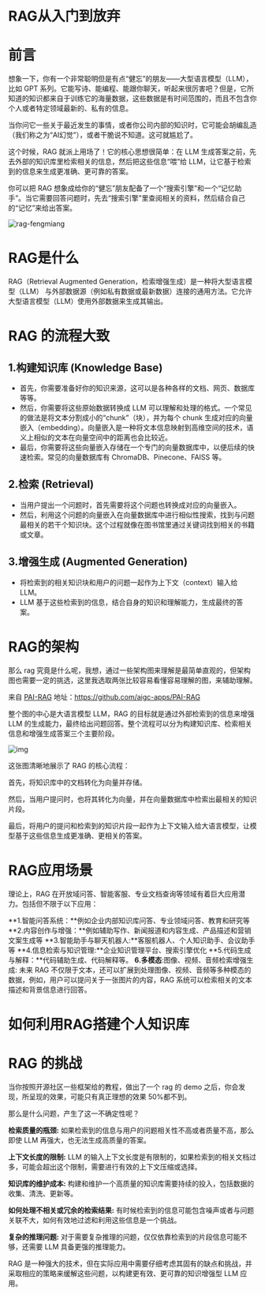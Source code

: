 # RAG从入门到放弃

# 前言

想象一下，你有一个非常聪明但是有点“健忘”的朋友——大型语言模型（LLM），比如 GPT 系列。它能写诗、能编程、能跟你聊天，听起来很厉害吧？但是，它所知道的知识都来自于训练它的海量数据，这些数据是有时间范围的，而且不包含你个人或者特定领域最新的、私有的信息。

当你问它一些关于最近发生的事情，或者你公司内部的知识时，它可能会胡编乱造（我们称之为“AI幻觉”），或者干脆说不知道。这可就尴尬了。

这个时候，RAG 就派上用场了！它的核心思想很简单：在 LLM 生成答案之前，先去外部的知识库里检索相关的信息，然后把这些信息“喂”给 LLM，让它基于检索到的信息来生成更准确、更可靠的答案。

你可以把 RAG 想象成给你的“健忘”朋友配备了一个“搜索引擎”和一个“记忆助手”。当它需要回答问题时，先去“搜索引擎”里查阅相关的资料，然后结合自己的“记忆”来给出答案。

![rag-fengmiang](https://imgoss.xgss.net/picgo/rag-fengmiang.png?aliyun)

# RAG是什么


RAG（Retrieval Augmented Generation，检索增强生成）是一种将大型语言模型（LLM） 与外部数据源（例如私有数据或最新数据）连接的通用方法。它允许大型语言模型（LLM）使用外部数据来生成其输出。

# RAG 的流程大致

## 1.构建知识库 (Knowledge Base)

- 首先，你需要准备好你的知识来源，这可以是各种各样的文档、网页、数据库等等。
- 然后，你需要将这些原始数据转换成 LLM 可以理解和处理的格式。一个常见的做法是将文本分割成小的“chunk”（块），并为每个 chunk 生成对应的向量嵌入（embedding）。向量嵌入是一种将文本信息映射到高维空间的技术，语义上相似的文本在向量空间中的距离也会比较近。
- 最后，你需要将这些向量嵌入存储在一个专门的向量数据库中，以便后续的快速检索。常见的向量数据库有 ChromaDB、Pinecone、FAISS 等。

## 2.检索 (Retrieval)

- 当用户提出一个问题时，首先需要将这个问题也转换成对应的向量嵌入。
- 然后，利用这个问题的向量嵌入在向量数据库中进行相似性搜索，找到与问题最相关的若干个知识块。这个过程就像在图书馆里通过关键词找到相关的书籍或文章。

## 3.增强生成 (Augmented Generation)

- 将检索到的相关知识块和用户的问题一起作为上下文（context）输入给 LLM。
- LLM 基于这些检索到的信息，结合自身的知识和理解能力，生成最终的答案。



# RAG的架构

那么 rag 究竟是什么呢，我想，通过一些架构图来理解是最简单直观的，但架构图也需要一定的挑选，这里我选取两张比较容易看懂容易理解的图，来辅助理解。

来自 [PAI-RAG](https://github.com/aigc-apps/PAI-RAG) 地址：https://github.com/aigc-apps/PAI-RAG

整个图的中心是大语言模型 LLM，RAG 的目标就是通过外部检索到的信息来增强 LLM 的生成能力，最终给出问题回答。整个流程可以分为构建知识库、检索相关信息和增强生成答案三个主要阶段。

![img](https://imgoss.xgss.net/picgo/1713093745798.png?aliyun)

这张图清晰地展示了 RAG 的核心流程：

首先，将知识库中的文档转化为向量并存储。

然后，当用户提问时，也将其转化为向量，并在向量数据库中检索出最相关的知识片段。

最后，将用户的提问和检索到的知识片段一起作为上下文输入给大语言模型，让模型基于这些信息生成更准确、更相关的答案。

# RAG应用场景


理论上，RAG 在开放域问答、智能客服、专业文档查询等领域有着巨大应用潜力。包括但不限于以下应用：

**1.智能问答系统：**例如企业内部知识库问答、专业领域问答、教育和研究等
**2.内容创作与增强：**例如辅助写作、新闻报道和内容生成、产品描述和营销文案生成等
**3.智能助手与聊天机器人:**客服机器人、个人知识助手、会议助手等
**4.信息检索与知识管理:**企业知识管理平台、搜索引擎优化
**5.代码生成与解释：**代码辅助生成、代码解释等。
**6.多模态**:图像、视频、音频检索增强生成: 未来 RAG 不仅限于文本，还可以扩展到处理图像、视频、音频等多种模态的数据，例如，用户可以提问关于一张图片的内容，RAG 系统可以检索相关的文本描述和背景信息进行回答。

# 如何利用RAG搭建个人知识库





# RAG 的挑战

当你按照开源社区一些框架给的教程，做出了一个 rag 的 demo 之后，你会发现，所呈现的效果，可能只有真正理想的效果 50%都不到。

那么是什么问题，产生了这一不确定性呢？

**检索质量的瓶颈:** 如果检索到的信息与用户的问题相关性不高或者质量不高，那么即使 LLM 再强大，也无法生成高质量的答案。

**上下文长度的限制:** LLM 的输入上下文长度是有限制的，如果检索到的相关文档过多，可能会超出这个限制，需要进行有效的上下文压缩或选择。

**知识库的维护成本:** 构建和维护一个高质量的知识库需要持续的投入，包括数据的收集、清洗、更新等。

**如何处理不相关或冗余的检索结果:** 有时候检索到的信息可能包含噪声或者与问题关联不大，如何有效地过滤和利用这些信息是一个挑战。

**复杂的推理问题:** 对于需要复杂推理的问题，仅仅依靠检索到的片段信息可能不够，还需要 LLM 具备更强的推理能力。



RAG 是一种强大的技术，但在实际应用中需要仔细考虑其固有的缺点和挑战，并采取相应的策略来缓解这些问题，以构建更有效、更可靠的知识增强型 LLM 应用。